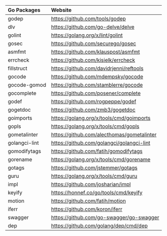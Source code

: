| Go Packages   | Website                                    |
|:--------------|:-------------------------------------------|
| godep         | https://github.com/tools/godep             |
| dlv           | https://github.com/go-delve/delve          |
| golint        | https://golang.org/x/lint/golint           |
| gosec         | https://github.com/securego/gosec          |
| asmfmt        | https://github.com/klauspost/asmfmt        |
| errcheck      | https://github.com/kisielk/errcheck        |
| fillstruct    | https://github.com/davidrjenni/reftools    |
| gocode        | https://github.com/mdempsky/gocode         |
| gocode-gomod  | https://github.com/stamblerre/gocode       |
| gocomplete    | https://github.com/posener/complete        |
| godef         | https://github.com/rogpeppe/godef          |
| gogetdoc      | https://github.com/zmb3/gogetdoc           |
| goimports     | https://golang.org/x/tools/cmd/goimports   |
| gopls         | https://golang.org/x/tools/cmd/gopls       |
| gometalinter  | https://github.com/alecthomas/gometalinter |
| golangci-lint | https://github.com/golangci/golangci-lint  |
| gomodifytags  | https://github.com/fatih/gomodifytags      |
| gorename      | https://golang.org/x/tools/cmd/gorename    |
| gotags        | https://github.com/jstemmer/gotags         |
| guru          | https://golang.org/x/tools/cmd/guru        |
| impl          | https://github.com/josharian/impl          |
| keyify        | https://honnef.co/go/tools/cmd/keyify      |
| motion        | https://github.com/fatih/motion            |
| iferr         | https://github.com/koron/iferr             |
| swagger       | https://github.com/go-swagger/go-swagger   |
| dep           | https://github.com/golang/dep/cmd/dep      |
